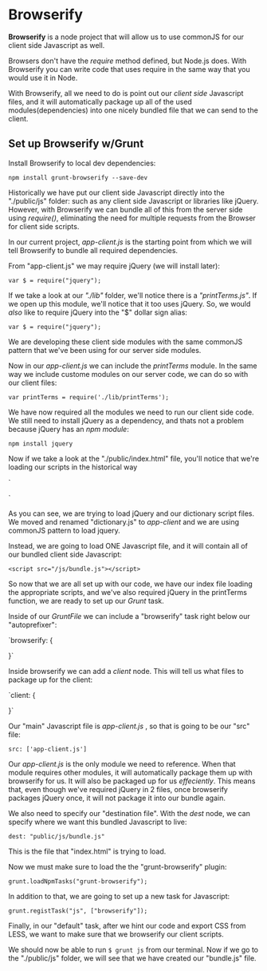 Browserify
==========

**Browserify** is a node project that will allow us to use
commonJS for our client side Javascript as well.

Browsers don't have the _require_ method defined, but Node.js
does. With Browserify you can write code that uses require
in the same way that you would use it in Node.

With Browserify, all we need to do is point out our _client
side_ Javascript files, and it will automatically package up
all of the used modules(dependencies) into one nicely bundled
file that we can send to the client.

Set up Browserify w/Grunt
-------------------------

Install Browserify to local dev dependencies:

`npm install grunt-browserify --save-dev`

Historically we have put our client side Javascript
directly into the "./public/js" folder: such as any client
side Javascript or libraries like jQuery. However, with
Browserify we can bundle all of this from the server side
using _require()_, eliminating the need for multiple requests
from the Browser for client side scripts.

In our current project, _app-client.js_ is the starting point
from which we will tell Browserify to bundle all required
dependencies.

From "app-client.js" we may require jQuery (we will install later):

`var $ = require("jquery");`

If we take a look at our _"./lib"_ folder, we'll notice there
is a _"printTerms.js"_. If we open up this module, we'll notice
that it too uses jQuery. So, we would _also_ like to require
jQuery into the "$" dollar sign alias:

`var $ = require("jquery");`

We are developing these client side modules with the same commonJS
pattern that we've been using for our server side modules.

Now in our _app-client.js_ we can include the _printTerms_ module.
In the same way we include custome modules on our server code, we
can do so with our client files:

`var printTerms = require('./lib/printTerms');`

We have now required all the modules we need to run our client
side code. We still need to install jQuery as a dependency, and
thats not a problem because jQuery has an _npm module_:

`npm install jquery`

Now if we take a look at the "./public/index.html" file, you'll
notice that we're loading our scripts in the historical way

`   
<script src="/js/jquery.min.js"></script>
<script src="/js/dictionary.js"></script>
`

As you can see, we are trying to load jQuery and our dictionary
script files. We moved and renamed "dictionary.js" to _app-client_
and we are using commonJS pattern to load jquery.

Instead, we are going to load ONE Javascript file, and it will
contain all of our bundled client side Javascript:

`<script src="/js/bundle.js"></script>`

So now that we are all set up with our code, we have our index
file loading the appropriate scripts, and we've also required
jQuery in the printTerms function, we are ready to set up our
_Grunt_ task.

Inside of our _GruntFile_ we can include a "browserify" task
right below our "autoprefixer":

`browserify: {

}`

Inside browserify we can add a _client_ node. This will tell us
what files to package up for the client:

`client: {

}`

Our "main" Javascript file is _app-client.js_ , so that is going
to be our "src" file:

`src: ['app-client.js']`

Our _app-client.js_ is the only module we need to reference. When
that module requires other modules, it will automatically package
them up with browserify for us. It will also be packaged up for us
_effeciently_. This means that, even though we've required
jQuery in 2 files, once browserify packages jQuery once, it will
not package it into our bundle again.

We also need to specify our "destination file". With the _dest_
node, we can specify where we want this bundled Javascript to
live:

`dest: "public/js/bundle.js"`

This is the file that "index.html" is trying to load.

Now we must make sure to load the the "grunt-browserify" plugin:

`grunt.loadNpmTasks("grunt-browserify");`

In addition to that, we are going to set up a new task for
Javascript:

`grunt.registTask("js", ["browserify"]);`

Finally, in our "default" task, after
we hint our code and export CSS from LESS, we want to make sure
that we browserify our client scripts.

We should now be able to run `$ grunt js` from our terminal.
Now if we go to the "./public/js" folder, we will see that we
have created our "bundle.js" file.
